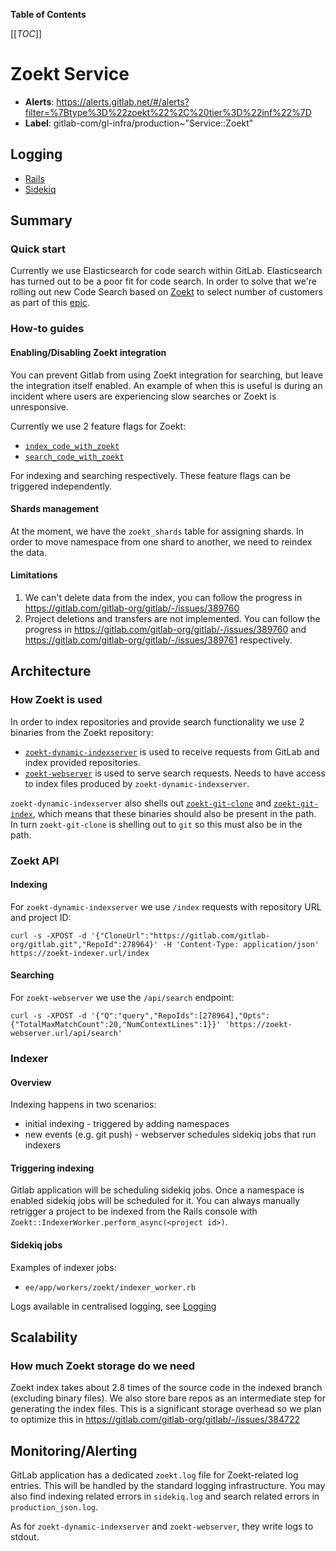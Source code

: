 <!-- MARKER: do not edit this section directly. Edit services/service-catalog.yml then run scripts/generate-docs -->

**Table of Contents**

[[_TOC_]]

# Zoekt Service

* **Alerts**: <https://alerts.gitlab.net/#/alerts?filter=%7Btype%3D%22zoekt%22%2C%20tier%3D%22inf%22%7D>
* **Label**: gitlab-com/gl-infra/production~"Service::Zoekt"

## Logging

* [Rails](https://log.gprd.gitlab.net/goto/15b83f5a97e93af2496072d4aa53105f)
* [Sidekiq](https://log.gprd.gitlab.net/goto/d7e4791e63d2a2b192514ac821c9f14f)

<!-- END_MARKER -->

## Summary

### Quick start

Currently we use Elasticsearch for code search within GitLab. Elasticsearch has turned out to be a poor fit for code search.
In order to solve that we're rolling out new Code Search based on [Zoekt](https://github.com/sourcegraph/zoekt) to select
number of customers as part of this [epic](https://gitlab.com/groups/gitlab-org/-/epics/9404).

### How-to guides

#### Enabling/Disabling Zoekt integration

You can prevent Gitlab from using Zoekt integration for searching, but leave the integration itself enabled. An example of when this is useful is during an incident where users are experiencing slow searches or Zoekt is unresponsive.

Currently we use 2 feature flags for Zoekt:

* [`index_code_with_zoekt`](https://gitlab.com/gitlab-org/gitlab/blob/master/ee/config/feature_flags/development/index_code_with_zoekt.yml)
* [`search_code_with_zoekt`](https://gitlab.com/gitlab-org/gitlab/blob/master/ee/config/feature_flags/development/search_code_with_zoekt.yml)

For indexing and searching respectively. These feature flags can be triggered independently.

#### Shards management

At the moment, we have the `zoekt_shards` table for assigning shards. In order to move namespace from one shard to another, we need to reindex the data.

#### Limitations

1. We can't delete data from the index, you can follow the progress in <https://gitlab.com/gitlab-org/gitlab/-/issues/389760>
1. Project deletions and transfers are not implemented. You can follow the progress in <https://gitlab.com/gitlab-org/gitlab/-/issues/389760> and <https://gitlab.com/gitlab-org/gitlab/-/issues/389761> respectively.

## Architecture

### How Zoekt is used

In order to index repositories and provide search functionality we use 2 binaries from the Zoekt repository:

* [`zoekt-dynamic-indexserver`](https://github.com/sourcegraph/zoekt/tree/main/cmd/zoekt-dynamic-indexserver) is
used to receive requests from GitLab and index provided repositories.
* [`zoekt-webserver`](https://github.com/sourcegraph/zoekt/tree/main/cmd/zoekt-webserver) is used to serve search requests. Needs to have access to index files produced by `zoekt-dynamic-indexserver`.

`zoekt-dynamic-indexserver` also shells out [`zoekt-git-clone`](https://github.com/sourcegraph/zoekt/tree/main/cmd/zoekt-git-clone) and [`zoekt-git-index`](https://github.com/sourcegraph/zoekt/tree/main/cmd/zoekt-git-index),
which means that these binaries should also be present in the path. In turn `zoekt-git-clone` is shelling out to `git` so this must also be in the path.

### Zoekt API

#### Indexing

For `zoekt-dynamic-indexserver` we use `/index` requests with repository URL and project ID:

```shell
curl -s -XPOST -d '{"CloneUrl":"https://gitlab.com/gitlab-org/gitlab.git","RepoId":278964}' -H 'Content-Type: application/json' https://zoekt-indexer.url/index
```

#### Searching

For `zoekt-webserver` we use the `/api/search` endpoint:

```shell
curl -s -XPOST -d '{"Q":"query","RepoIds":[278964],"Opts":{"TotalMaxMatchCount":20,"NumContextLines":1}}' 'https://zoekt-webserver.url/api/search'
```

### Indexer

#### Overview

Indexing happens in two scenarios:

* initial indexing - triggered by adding namespaces
* new events (e.g. git push) - webserver schedules sidekiq jobs that run indexers

#### Triggering indexing

Gitlab application will be scheduling sidekiq jobs. Once a namespace is enabled sidekiq jobs will be scheduled for it. You can always manually retrigger a project to be indexed from the Rails console with `Zoekt::IndexerWorker.perform_async(<project id>)`.

#### Sidekiq jobs

Examples of indexer jobs:

* `ee/app/workers/zoekt/indexer_worker.rb`

Logs available in centralised logging, see [Logging](../logging/README.md)

<!-- ## Performance -->

## Scalability

### How much Zoekt storage do we need

Zoekt index takes about 2.8 times of the source code in the indexed branch (excluding binary files). We also store bare repos as an intermediate step for generating the index files.
This is a significant storage overhead so we plan to optimize this in <https://gitlab.com/gitlab-org/gitlab/-/issues/384722>

<!-- ## Links to further Documentation -->
<!-- ## Availability -->

<!-- ## Durability -->

<!-- ## Security/Compliance -->

## Monitoring/Alerting

GitLab application has a dedicated `zoekt.log` file for Zoekt-related log entries. This will be handled by the standard logging infrastructure. You may also find indexing related errors in `sidekiq.log` and search related errors in `production_json.log`.

As for `zoekt-dynamic-indexserver` and `zoekt-webserver`, they write logs to stdout.
